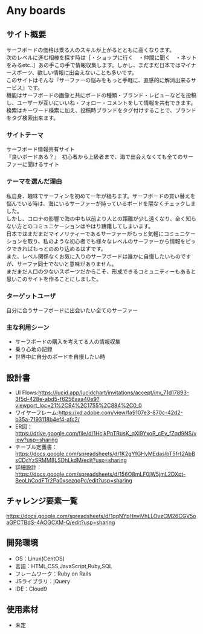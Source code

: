 # Any boards

## サイト概要
サーフボードの価格は乗る人のスキルが上がるとともに高くなります。  
次のレベルに進む相棒を探す時は［・ショップに行く　・仲間に聞く　・ネットをみるetc..］あの手この手で情報収集します。しかし、まだまだ日本ではマイナースポーツ、欲しい情報に出会えないことも多いです。  
このサイトはそんな『サーファーの悩みをもっと手軽に、直感的に解消出来るサービス』です。  
機能はサーフボードの画像と共にボードの種類・ブランド・レビューなどを投稿し、ユーザーが互いにいいね・フォロー・コメントをして情報を共有できます。  
検索はキーワード検索に加え、投稿時ブランドをタグ付けすることで、ブランドをタグ検索出来ます。

### サイトテーマ
サーフボード情報共有サイト  
『良いボードある？』　初心者から上級者まで、海で出会えなくても全てのサーファーに聞けるサイト

### テーマを選んだ理由
私自身、趣味でサーフィンを初めて一年が経ちます。サーフボードの買い替えを悩んでいる時は、海にいるサーファーが持っているボードを隈なくチェックしました。  
しかし、コロナの影響で海の中も以前より人との距離が少し遠くなり、全く知らない方とのコミュニケーションはやはり躊躇してしまいます。  
日本ではまだまだマイノリティーであるサーファーがもっと気軽にコミュニケーションを取り、私のような初心者でも様々なレベルのサーファーから情報をピックできればもっとのめり込めるはずです。  
また、レベル関係なくお気に入りのサーフボードは誰かに自慢したいものですが、サーファ同士でないと意味がありません。  
まだまだ人口の少ないスポーツだからこそ、形成できるコミュニティーもあると思いこのサイトを作ることにしました。

### ターゲットユーザ
自分に合うサーフボードに出会いたい全てのサーファー

### 主な利用シーン
- サーフボードの購入を考えてる人の情報収集　
- 乗り心地の記録　
- 世界中に自分のボードを自慢したい時

## 設計書
- UI Flows:https://lucid.app/lucidchart/invitations/accept/inv_71d17893-3f5d-428e-abd5-f6256aaa40e9?viewport_loc=21%2C94%2C1755%2C884%2C0_0
- ワイヤーフレーム:https://xd.adobe.com/view/fa9107e3-870c-42d2-b35a-7193118b4ef4-afc2/
- ER図：https://drive.google.com/file/d/1HcikPnTRusK_qXl9YxoR_cEv_fZqd9NS/view?usp=sharing
- テーブル定義書：https://docs.google.com/spreadsheets/d/1K2gYfGHyMEdaslbT5frf2AbBsCDcYzSRMM8LSDhLkdM/edit?usp=sharing
- 詳細設計：https://docs.google.com/spreadsheets/d/156O8mLF0jW5jmL2DXpt-BeoLhCpdFTr2Pa0xsezqqPc/edit?usp=sharing

## チャレンジ要素一覧
https://docs.google.com/spreadsheets/d/1qqNYpHnviVhLLOvzCM26CGV5oaGPCTBdS-4AOGCXM-Q/edit?usp=sharing

## 開発環境
- OS：Linux(CentOS)
- 言語：HTML,CSS,JavaScript,Ruby,SQL
- フレームワーク：Ruby on Rails
- JSライブラリ：jQuery
- IDE：Cloud9

## 使用素材
- 未定
